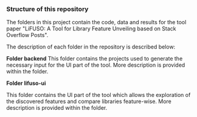 ### Structure of this repository
The folders in this project contain the code, data and results for the tool paper "LiFUSO: A Tool for Library Feature Unveiling based on Stack Overflow Posts".

The description of each folder in the repository is described below:

**Folder backend**
This folder contains the projects used to generate the necessary input for the UI part of the tool.
More description is provided within the folder.

**Folder lifuso-ui**

This folder contains the UI part of the tool which allows the exploration of the discovered features and compare libraries feature-wise.
More description is provided within the folder.
